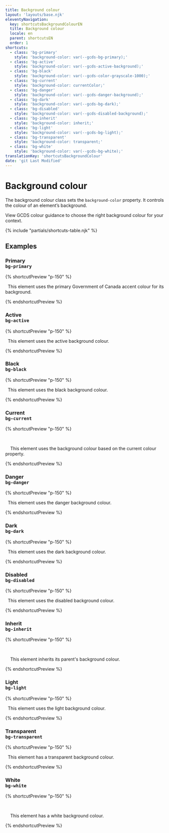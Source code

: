 ```yaml
---
title: Background colour
layout: 'layouts/base.njk'
eleventyNavigation:
  key: shortcutsBackgroundColourEN
  title: Background colour
  locale: en
  parent: shortcutsEN
  order: 1
shortcuts:
  - class: 'bg-primary'
    style: 'background-color: var(--gcds-bg-primary);'
  - class: 'bg-active'
    style: 'background-color: var(--gcds-active-background);'
  - class: 'bg-black'
    style: 'background-color: var(--gcds-color-grayscale-1000);'
  - class: 'bg-current'
    style: 'background-color: currentColor;'
  - class: 'bg-danger'
    style: 'background-color: var(--gcds-danger-background);'
  - class: 'bg-dark'
    style: 'background-color: var(--gcds-bg-dark);'
  - class: 'bg-disabled'
    style: 'background-color: var(--gcds-disabled-background);'
  - class: 'bg-inherit'
    style: 'background-color: inherit;'
  - class: 'bg-light'
    style: 'background-color: var(--gcds-bg-light);'
  - class: 'bg-transparent'
    style: 'background-color: transparent;'
  - class: 'bg-white'
    style: 'background-color: var(--gcds-bg-white);'
translationKey: 'shortcutsBackgroundColour'
date: 'git Last Modified'
---
```


# Background colour

The background colour class sets the `background-color` property. It controls the colour of an element’s background.

<gcds-notice type="warning" notice-title-tag="h2" notice-title="Use with caution">
  <gcds-text><gcds-link href="{{ links.colourBackground }}">View GCDS colour guidance</gcds-link> to choose the right background colour for your context.</gcds-text>
</gcds-notice>

{% include "partials/shortcuts-table.njk" %}

## Examples

### Primary<br/>`bg-primary`

{% shortcutPreview "p-150" %}

<p class="bg-primary text-light">
  This element uses the primary Government of Canada accent colour for its background.
</p>
{% endshortcutPreview %}

### Active<br/>`bg-active`

{% shortcutPreview "p-150" %}

<p class="bg-active text-light">
  This element uses the active background colour.
</p>
{% endshortcutPreview %}

### Black<br/>`bg-black`

{% shortcutPreview "p-150" %}

<p class="bg-black text-light">
  This element uses the black background colour.
</p>
{% endshortcutPreview %}

### Current<br/>`bg-current`

{% shortcutPreview "p-150" %}

<div class="bg-current" style="color: var(--gcds-color-blue-750)">
  <p class="text-light">
    This element uses the background colour based on the current colour property.
  </p>
</div>
{% endshortcutPreview %}

### Danger<br/>`bg-danger`

{% shortcutPreview "p-150" %}

<p class="bg-danger">
  This element uses the danger background colour.
</p>
{% endshortcutPreview %}

### Dark<br/>`bg-dark`

{% shortcutPreview "p-150" %}

<p class="bg-dark text-light">
  This element uses the dark background colour.
</p>
{% endshortcutPreview %}

### Disabled<br/>`bg-disabled`

{% shortcutPreview "p-150" %}

<p class="bg-disabled">
  This element uses the disabled background colour.
</p>
{% endshortcutPreview %}

### Inherit<br/>`bg-inherit`

{% shortcutPreview "p-150" %}

<div class="bg-danger">
  <p class="bg-inherit">
    This element inherits its parent's background colour.
  </p>
</div>
{% endshortcutPreview %}

### Light<br/>`bg-light`

{% shortcutPreview "p-150" %}

<p class="bg-light">
  This element uses the light background colour.
</p>
{% endshortcutPreview %}

### Transparent<br/>`bg-transparent`

{% shortcutPreview "p-150" %}

<p class="bg-transparent">
  This element has a transparent background colour.
</p>
{% endshortcutPreview %}

### White<br/>`bg-white`

{% shortcutPreview "p-150" %}

<div class="bg-dark">
  <p class="bg-white">
    This element has a white background colour.
  </p>
</div>
{% endshortcutPreview %}
